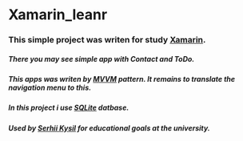 # Xamarin_leanr

### This simple project was writen for study [Xamarin](https://xamarin.com).
##### There you may see simple app with Contact and ToDo.
##### This apps was writen by [MVVM](https://docs.microsoft.com/en-us/xamarin/xamarin-forms/enterprise-application-patterns/mvvm) pattern. It remains to translate the navigation menu to this.
##### In this project i use [SQLite](https://en.wikipedia.org/wiki/SQLite) datbase.

##### Used by [Serhii Kysil](https://github.com/SergoKysil/) for educational goals at the university.

